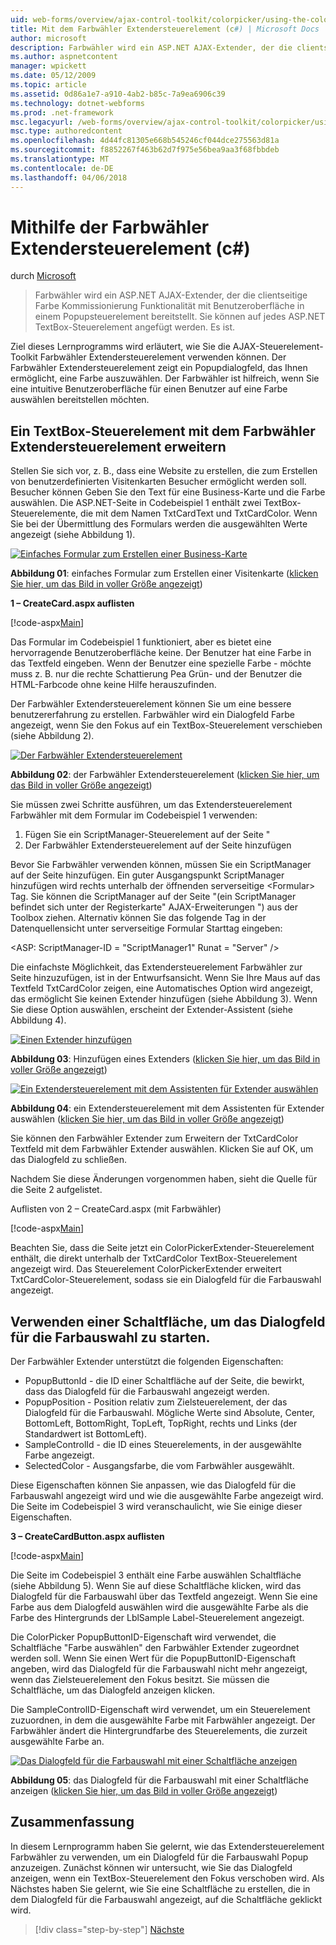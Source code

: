 ```yaml
---
uid: web-forms/overview/ajax-control-toolkit/colorpicker/using-the-colorpicker-control-extender-cs
title: Mit dem Farbwähler Extendersteuerelement (c#) | Microsoft Docs
author: microsoft
description: Farbwähler wird ein ASP.NET AJAX-Extender, der die clientseitige Farbe Kommissionierung Funktionalität mit Benutzeroberfläche in einem Popupsteuerelement bereitstellt. Es kann ASP.NET hinzugefügt werden...
ms.author: aspnetcontent
manager: wpickett
ms.date: 05/12/2009
ms.topic: article
ms.assetid: 0d86a1e7-a910-4ab2-b85c-7a9ea6906c39
ms.technology: dotnet-webforms
ms.prod: .net-framework
msc.legacyurl: /web-forms/overview/ajax-control-toolkit/colorpicker/using-the-colorpicker-control-extender-cs
msc.type: authoredcontent
ms.openlocfilehash: 4d44fc81305e668b545246cf044dce275563d81a
ms.sourcegitcommit: f8852267f463b62d7f975e56bea9aa3f68fbbdeb
ms.translationtype: MT
ms.contentlocale: de-DE
ms.lasthandoff: 04/06/2018
---
```

<a name="using-the-colorpicker-control-extender-c"></a>Mithilfe der Farbwähler Extendersteuerelement (c#)
====================
durch [Microsoft](https://github.com/microsoft)

> Farbwähler wird ein ASP.NET AJAX-Extender, der die clientseitige Farbe Kommissionierung Funktionalität mit Benutzeroberfläche in einem Popupsteuerelement bereitstellt. Sie können auf jedes ASP.NET TextBox-Steuerelement angefügt werden. Es ist.


Ziel dieses Lernprogramms wird erläutert, wie Sie die AJAX-Steuerelement-Toolkit Farbwähler Extendersteuerelement verwenden können. Der Farbwähler Extendersteuerelement zeigt ein Popupdialogfeld, das Ihnen ermöglicht, eine Farbe auszuwählen. Der Farbwähler ist hilfreich, wenn Sie eine intuitive Benutzeroberfläche für einen Benutzer auf eine Farbe auswählen bereitstellen möchten.

## <a name="extending-a-textbox-control-with-the-colorpicker-control-extender"></a>Ein TextBox-Steuerelement mit dem Farbwähler Extendersteuerelement erweitern

Stellen Sie sich vor, z. B., dass eine Website zu erstellen, die zum Erstellen von benutzerdefinierten Visitenkarten Besucher ermöglicht werden soll. Besucher können Geben Sie den Text für eine Business-Karte und die Farbe auswählen. Die ASP.NET-Seite in Codebeispiel 1 enthält zwei TextBox-Steuerelemente, die mit dem Namen TxtCardText und TxtCardColor. Wenn Sie bei der Übermittlung des Formulars werden die ausgewählten Werte angezeigt (siehe Abbildung 1).


[![Einfaches Formular zum Erstellen einer Business-Karte](using-the-colorpicker-control-extender-cs/_static/image1.jpg)](using-the-colorpicker-control-extender-cs/_static/image1.png)

**Abbildung 01**: einfaches Formular zum Erstellen einer Visitenkarte ([klicken Sie hier, um das Bild in voller Größe angezeigt](using-the-colorpicker-control-extender-cs/_static/image2.png))


**1 – CreateCard.aspx auflisten**

[!code-aspx[Main](using-the-colorpicker-control-extender-cs/samples/sample1.aspx)]

Das Formular im Codebeispiel 1 funktioniert, aber es bietet eine hervorragende Benutzeroberfläche keine. Der Benutzer hat eine Farbe in das Textfeld eingeben. Wenn der Benutzer eine spezielle Farbe - möchte muss z. B. nur die rechte Schattierung Pea Grün- und der Benutzer die HTML-Farbcode ohne keine Hilfe herauszufinden.

Der Farbwähler Extendersteuerelement können Sie um eine bessere benutzererfahrung zu erstellen. Farbwähler wird ein Dialogfeld Farbe angezeigt, wenn Sie den Fokus auf ein TextBox-Steuerelement verschieben (siehe Abbildung 2).


[![Der Farbwähler Extendersteuerelement](using-the-colorpicker-control-extender-cs/_static/image2.jpg)](using-the-colorpicker-control-extender-cs/_static/image3.png)

**Abbildung 02**: der Farbwähler Extendersteuerelement ([klicken Sie hier, um das Bild in voller Größe angezeigt](using-the-colorpicker-control-extender-cs/_static/image4.png))


Sie müssen zwei Schritte ausführen, um das Extendersteuerelement Farbwähler mit dem Formular im Codebeispiel 1 verwenden:

1. Fügen Sie ein ScriptManager-Steuerelement auf der Seite "
2. Der Farbwähler Extendersteuerelement auf der Seite hinzufügen

Bevor Sie Farbwähler verwenden können, müssen Sie ein ScriptManager auf der Seite hinzufügen. Ein guter Ausgangspunkt ScriptManager hinzufügen wird rechts unterhalb der öffnenden serverseitige &lt;Formular&gt; Tag. Sie können die ScriptManager auf der Seite "(ein ScriptManager befindet sich unter der Registerkarte" AJAX-Erweiterungen ") aus der Toolbox ziehen. Alternativ können Sie das folgende Tag in der Datenquellensicht unter serverseitige Formular Starttag eingeben:

&lt;ASP: ScriptManager-ID = "ScriptManager1" Runat = "Server" /&gt;

Die einfachste Möglichkeit, das Extendersteuerelement Farbwähler zur Seite hinzuzufügen, ist in der Entwurfsansicht. Wenn Sie Ihre Maus auf das Textfeld TxtCardColor zeigen, eine Automatisches Option wird angezeigt, das ermöglicht Sie keinen Extender hinzufügen (siehe Abbildung 3). Wenn Sie diese Option auswählen, erscheint der Extender-Assistent (siehe Abbildung 4).


[![Einen Extender hinzufügen](using-the-colorpicker-control-extender-cs/_static/image3.jpg)](using-the-colorpicker-control-extender-cs/_static/image5.png)

**Abbildung 03**: Hinzufügen eines Extenders ([klicken Sie hier, um das Bild in voller Größe angezeigt](using-the-colorpicker-control-extender-cs/_static/image6.png))


[![Ein Extendersteuerelement mit dem Assistenten für Extender auswählen](using-the-colorpicker-control-extender-cs/_static/image4.jpg)](using-the-colorpicker-control-extender-cs/_static/image7.png)

**Abbildung 04**: ein Extendersteuerelement mit dem Assistenten für Extender auswählen ([klicken Sie hier, um das Bild in voller Größe angezeigt](using-the-colorpicker-control-extender-cs/_static/image8.png))


Sie können den Farbwähler Extender zum Erweitern der TxtCardColor Textfeld mit dem Farbwähler Extender auswählen. Klicken Sie auf OK, um das Dialogfeld zu schließen.

Nachdem Sie diese Änderungen vorgenommen haben, sieht die Quelle für die Seite 2 aufgelistet.

Auflisten von 2 – CreateCard.aspx (mit Farbwähler)

[!code-aspx[Main](using-the-colorpicker-control-extender-cs/samples/sample2.aspx)]

Beachten Sie, dass die Seite jetzt ein ColorPickerExtender-Steuerelement enthält, die direkt unterhalb der TxtCardColor TextBox-Steuerelement angezeigt wird. Das Steuerelement ColorPickerExtender erweitert TxtCardColor-Steuerelement, sodass sie ein Dialogfeld für die Farbauswahl angezeigt.

## <a name="using-a-button-to-launch-the-color-picker-dialog"></a>Verwenden einer Schaltfläche, um das Dialogfeld für die Farbauswahl zu starten.

Der Farbwähler Extender unterstützt die folgenden Eigenschaften:

- PopupButtonId - die ID einer Schaltfläche auf der Seite, die bewirkt, dass das Dialogfeld für die Farbauswahl angezeigt werden.
- PopupPosition - Position relativ zum Zielsteuerelement, der das Dialogfeld für die Farbauswahl. Mögliche Werte sind Absolute, Center, BottomLeft, BottomRight, TopLeft, TopRight, rechts und Links (der Standardwert ist BottomLeft).
- SampleControlId - die ID eines Steuerelements, in der ausgewählte Farbe angezeigt.
- SelectedColor - Ausgangsfarbe, die vom Farbwähler ausgewählt.

Diese Eigenschaften können Sie anpassen, wie das Dialogfeld für die Farbauswahl angezeigt wird und wie die ausgewählte Farbe angezeigt wird. Die Seite im Codebeispiel 3 wird veranschaulicht, wie Sie einige dieser Eigenschaften.

**3 – CreateCardButton.aspx auflisten**

[!code-aspx[Main](using-the-colorpicker-control-extender-cs/samples/sample3.aspx)]

Die Seite im Codebeispiel 3 enthält eine Farbe auswählen Schaltfläche (siehe Abbildung 5). Wenn Sie auf diese Schaltfläche klicken, wird das Dialogfeld für die Farbauswahl über das Textfeld angezeigt. Wenn Sie eine Farbe aus dem Dialogfeld auswählen wird die ausgewählte Farbe als die Farbe des Hintergrunds der LblSample Label-Steuerelement angezeigt.

Die ColorPicker PopupButtonID-Eigenschaft wird verwendet, die Schaltfläche "Farbe auswählen" den Farbwähler Extender zugeordnet werden soll. Wenn Sie einen Wert für die PopupButtonID-Eigenschaft angeben, wird das Dialogfeld für die Farbauswahl nicht mehr angezeigt, wenn das Zielsteuerelement den Fokus besitzt. Sie müssen die Schaltfläche, um das Dialogfeld anzeigen klicken.

Die SampleControlID-Eigenschaft wird verwendet, um ein Steuerelement zuzuordnen, in dem die ausgewählte Farbe mit Farbwähler angezeigt. Der Farbwähler ändert die Hintergrundfarbe des Steuerelements, die zurzeit ausgewählte Farbe an.


[![Das Dialogfeld für die Farbauswahl mit einer Schaltfläche anzeigen](using-the-colorpicker-control-extender-cs/_static/image5.jpg)](using-the-colorpicker-control-extender-cs/_static/image9.png)

**Abbildung 05**: das Dialogfeld für die Farbauswahl mit einer Schaltfläche anzeigen ([klicken Sie hier, um das Bild in voller Größe angezeigt](using-the-colorpicker-control-extender-cs/_static/image10.png))


## <a name="summary"></a>Zusammenfassung

In diesem Lernprogramm haben Sie gelernt, wie das Extendersteuerelement Farbwähler zu verwenden, um ein Dialogfeld für die Farbauswahl Popup anzuzeigen. Zunächst können wir untersucht, wie Sie das Dialogfeld anzeigen, wenn ein TextBox-Steuerelement den Fokus verschoben wird. Als Nächstes haben Sie gelernt, wie Sie eine Schaltfläche zu erstellen, die in dem Dialogfeld für die Farbauswahl angezeigt, auf die Schaltfläche geklickt wird.

> [!div class="step-by-step"]
> [Nächste](using-the-colorpicker-control-extender-vb.md)
